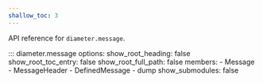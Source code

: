 ```yaml
---
shallow_toc: 3
---
```

API reference for `diameter.message`.

::: diameter.message
    options:
      show_root_heading: false
      show_root_toc_entry: false
      show_root_full_path: false
      members:
        - Message
        - MessageHeader
        - DefinedMessage
        - dump
      show_submodules: false